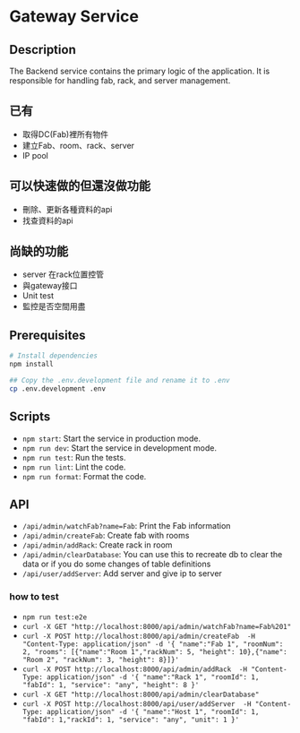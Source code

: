 # Gateway Service

## Description

The Backend service contains the primary logic of the application. It is responsible for handling fab, rack, and server management. 

## 已有

* 取得DC(Fab)裡所有物件
* 建立Fab、room、rack、server
* IP pool

## 可以快速做的但還沒做功能

* 刪除、更新各種資料的api
* 找查資料的api

## 尚缺的功能

* server 在rack位置控管
* 與gateway接口
* Unit test
* 監控是否空間用盡

## Prerequisites

```bash
# Install dependencies
npm install

## Copy the .env.development file and rename it to .env
cp .env.development .env
```

## Scripts

- `npm start`: Start the service in production mode.
- `npm run dev`: Start the service in development mode.
- `npm run test`: Run the tests.
- `npm run lint`: Lint the code.
- `npm run format`: Format the code.

## API


- `/api/admin/watchFab?name=Fab`: Print the Fab information
- `/api/admin/createFab`: Create fab with rooms
- `/api/admin/addRack`: Create rack in room 
- `/api/admin/clearDatabase`: You can use this to recreate db to clear the data or if you do some changes of table definitions
- `/api/user/addServer`: Add server and give ip to server

### how to test 

- `npm run test:e2e`
- `curl -X GET "http://localhost:8000/api/admin/watchFab?name=Fab%201"`
- `curl -X POST http://localhost:8000/api/admin/createFab  -H "Content-Type: application/json" -d '{ "name":"Fab 1", "roomNum": 2, "rooms": [{"name":"Room 1","rackNum": 5, "height": 10},{"name": "Room 2", "rackNum": 3, "height": 8}]}'`
- `curl -X POST http://localhost:8000/api/admin/addRack  -H "Content-Type: application/json" -d '{ "name":"Rack 1", "roomId": 1, "fabId": 1, "service": "any", "height": 8 }'`
- `curl -X GET "http://localhost:8000/api/admin/clearDatabase"`
- `curl -X POST http://localhost:8000/api/user/addServer  -H "Content-Type: application/json" -d '{ "name":"Host 1", "roomId": 1, "fabId": 1,"rackId": 1, "service": "any", "unit": 1 }'`
